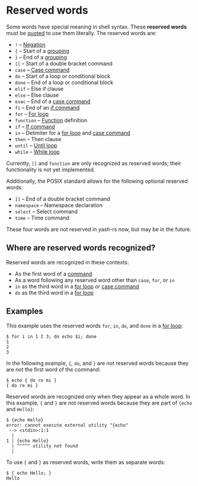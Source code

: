 # Reserved words

Some words have special meaning in shell syntax. These **reserved words** must be [quoted](quoting.md) to use them literally. The reserved words are:

- `!` – [Negation](../commands/pipelines.md#negation)
- `{` – Start of a [grouping](../commands/grouping.md#braces)
- `}` – End of a [grouping](../commands/grouping.md#braces)
- `[[` – Start of a double bracket command
- `case` – [Case command](../commands/case.md)
- `do` – Start of a loop or conditional block
- `done` – End of a loop or conditional block
- `elif` – Else if clause
- `else` – Else clause
- `esac` – End of a [case command](../commands/case.md)
- `fi` – End of an [if command](../commands/exit_status.md#if-commands)
- `for` – [For loop](../commands/loops.md#for-loops)
- `function` – [Function](../functions.md) definition
- `if` – [If command](../commands/exit_status.md#if-commands)
- `in` – Delimiter for a [for loop](../commands/loops.md#for-loops) and [case command](../commands/case.md)
- `then` – Then clause
- `until` – [Until loop](../commands/loops.md#while-and-until-loops)
- `while` – [While loop](../commands/loops.md#while-and-until-loops)

Currently, `[[` and `function` are only recognized as reserved words; their functionality is not yet implemented.

Additionally, the POSIX standard allows for the following optional reserved words:

- `]]` – End of a double bracket command
- `namespace` – Namespace declaration
- `select` – Select command
- `time` – Time command

These four words are not reserved in yash-rs now, but may be in the future.

## Where are reserved words recognized?

Reserved words are recognized in these contexts:

- As the first word of a [command](../commands/index.html#commands-1)
- As a word following any reserved word other than `case`, `for`, or `in`
- `in` as the third word in a [for loop](../commands/loops.md#for-loops) or [case command](../commands/case.md)
- `do` as the third word in a [for loop](../commands/loops.md#for-loops)

## Examples

This example uses the reserved words `for`, `in`, `do`, and `done` in a [for loop](../commands/loops.md#for-loops):

```shell
$ for i in 1 2 3; do echo $i; done
1
2
3
```

In the following example, `{`, `do`, and `}` are not reserved words because they are not the first word of the command:

```shell
$ echo { do re mi }
{ do re mi }
```

Reserved words are recognized only when they appear as a whole word. In this example, `{` and `}` are not reserved words because they are part of `{echo` and `Hello}`:

```shell
$ {echo Hello}
error: cannot execute external utility "{echo"
 --> <stdin>:1:1
  |
1 | {echo Hello}
  | ^^^^^ utility not found
  |
```

To use `{` and `}` as reserved words, write them as separate words:

```shell
$ { echo Hello; }
Hello
```
